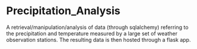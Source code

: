 # Precipitation_Analysis

A retrieval/manipulation/analysis of data (through sqlalchemy) referring to the precipitation and temperature measured by a large set of weather observation stations. The resulting data is then hosted through a flask app.